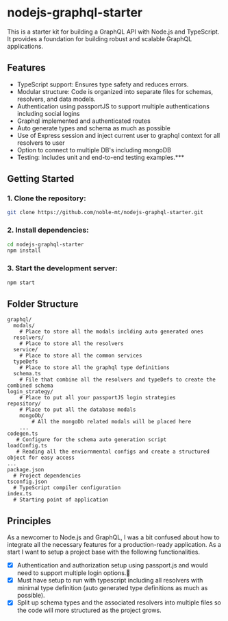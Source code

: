# nodejs-graphql-starter
This is a starter kit for building a GraphQL API with Node.js and TypeScript. It provides a foundation for building robust and scalable GraphQL applications.


## Features
* TypeScript support: Ensures type safety and reduces errors.
* Modular structure: Code is organized into separate files for schemas, resolvers, and data models.
* Authentication using passportJS to support multiple authentications including social logins
* Graphql implemented and authenticated routes
* Auto generate types and schema as much as possible
* Use of Express session and inject current user to graphql context for all resolvers to user
* Option to connect to multiple DB's including mongoDB
* Testing: Includes unit and end-to-end testing examples.***

## Getting Started

### 1. Clone the repository:
````bash
git clone https://github.com/noble-mt/nodejs-graphql-starter.git
````

### 2. Install dependencies:
````bash
cd nodejs-graphql-starter
npm install
````

### 3. Start the development server:
````bash
npm start
````

## Folder Structure
````
graphql/
  modals/
    # Place to store all the modals inclding auto generated ones
  resolvers/
    # Place to store all the resolvers
  service/
    # Place to store all the common services
  typeDefs
    # Place to store all the graphql type definitions
  schema.ts
    # File that combine all the resolvers and typeDefs to create the combined schema 
login_strategy/
    # Place to put all your passportJS login strategies
repository/
    # Place to put all the database modals
    mongoDb/
        # All the mongoDb related modals will be placed here
    ...
codegen.ts
   # Configure for the schema auto generation script
loadConfig.ts
   # Reading all the enviornmental configs and create a structured object for easy access
...
package.json
  # Project dependencies
tsconfig.json
  # TypeScript compiler configuration
index.ts
  # Starting point of application
````

## Principles 
As a newcomer to Node.js and GraphQL, I was a bit confused about how to integrate all the necessary features for a production-ready application. As a start I want to setup a project base with the following functionalities.
- [x] Authentication and authorization setup using passport.js and would need to support multiple login options.:tada:
- [x] Must have setup to run with typescript including all resolvers with minimal type definition (auto generated type definitions as much as possible).
- [x] Split up schema types and the associated resolvers into multiple files so the code will more structured as the project grows.
